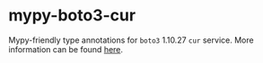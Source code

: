 # mypy-boto3-cur

Mypy-friendly type annotations for `boto3` 1.10.27 `cur` service.
More information can be found [here](https://github.com/vemel/mypy_boto3).
